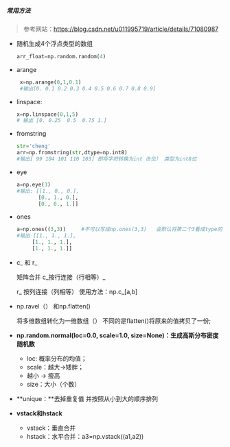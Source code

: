 ##### 常用方法

>参考网站：https://blog.csdn.net/u011995719/article/details/71080987



- 随机生成4个浮点类型的数组

    ```python
    arr_float=np.random.random(4)
    ```

- arange

    ```python
     x=np.arange(0,1,0.1)
     #输出[0. 0.1 0.2 0.3 0.4 0.5 0.6 0.7 0.8 0.9]
    ```

- linspace:

    ```python
    x=np.linspace(0,1,5)
    # 输出 [0. 0.25  0.5  0.75 1.]
    ```

    

- fromstring

    ```python
    str='cheng'
    arr=np.fromstring(str,dtype=np.int8)
    #输出[ 99 104 101 110 103] 即将字符转换为int（8位） 类型为int8位
    ```

- eye

    ```python
    a=np.eye(3)
    #输出: [[1., 0., 0.],
           [0., 1., 0.],
           [0., 0., 1.]]
    ```

- ones

    ```python
    a=np.ones((3,3))     #不可以写成np.ones(3,3)   会默认将第二个3看成type的参数而出错
    #输出 [[1., 1., 1.],
    	 [1., 1., 1.],
    	 [1., 1., 1.]]
    ```

- c_ 和 r_

    矩阵合并 c_按行连接（行相等）_

     r_ 按列连接（列相等）   使用方法：np.c_[a,b]

- np.ravel（） 和np.flatten()

    将多维数组转化为一维数组（） 不同的是flatten()将原来的值拷贝了一份;

- **np.random.normal(loc=0.0, scale=1.0, size=None)：生成高斯分布密度随机数**

    - loc: 概率分布的均值；
    - scale：越大->矮胖； 
    - 越小 -> 瘦高
    - size：大小（个数）

- **unique：**去掉重复值 并按照从小到大的顺序排列
- **vstack和hstack**
    - vstack：垂直合并
    - hstack：水平合并：a3=np.vstack((a1,a2))